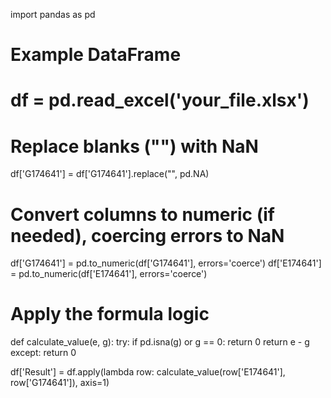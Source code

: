 import pandas as pd

# Example DataFrame
# df = pd.read_excel('your_file.xlsx') 

# Replace blanks ("") with NaN
df['G174641'] = df['G174641'].replace("", pd.NA)

# Convert columns to numeric (if needed), coercing errors to NaN
df['G174641'] = pd.to_numeric(df['G174641'], errors='coerce')
df['E174641'] = pd.to_numeric(df['E174641'], errors='coerce')

# Apply the formula logic
def calculate_value(e, g):
    try:
        if pd.isna(g) or g == 0:
            return 0
        return e - g
    except:
        return 0

df['Result'] = df.apply(lambda row: calculate_value(row['E174641'], row['G174641']), axis=1)
